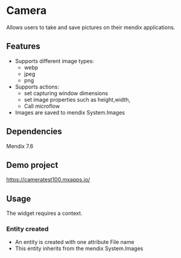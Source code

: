 
# Camera
Allows users to take and save pictures on their mendix applications.

## Features
* Supports different image types:
    * webp
    * jpeg
    * png
* Supports actions:
    * set capturing window dimensions
    * set image properties such as height,width, 
    * Call microflow
* Images are saved to mendix System.Images

## Dependencies
Mendix 7.6

## Demo project
https://cameratest100.mxapps.io/

## Usage
The widget requires a context.
 ### Entity created
 - An entity is created with one attribute File name
 - This entity inherits from the mendix System.Images
